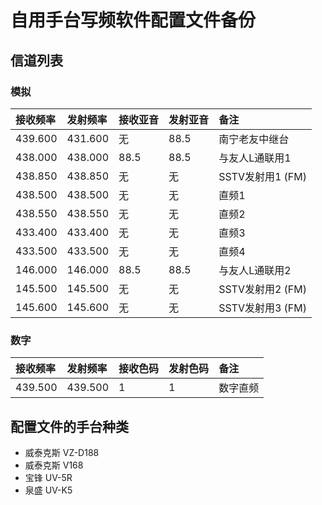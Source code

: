 # 自用手台写频软件配置文件备份

## 信道列表

### 模拟

| 接收频率 | 发射频率 | 接收亚音 | 发射亚音 | 备注 |
| :------ | :---- | :------ | :------ | :------ |
| 439.600 | 431.600 | 无 | 88.5 | 南宁老友中继台 |
| 438.000 | 438.000 | 88.5 | 88.5 | 与友人L通联用1 |
| 438.850 | 438.850 | 无 | 无 | SSTV发射用1 (FM) |
| 438.500 | 438.500 | 无 | 无 | 直频1 |
| 438.550 | 438.550 | 无 | 无 | 直频2 |
| 433.400 | 433.400 | 无 | 无 | 直频3 |
| 433.500 | 433.500 | 无 | 无 | 直频4 |
| 146.000 | 146.000 | 88.5 | 88.5 | 与友人L通联用2 |
| 145.500 | 145.500 | 无 | 无 | SSTV发射用2 (FM) |
| 145.600 | 145.600 | 无 | 无 | SSTV发射用3 (FM) |

### 数字

| 接收频率 | 发射频率 | 接收色码 | 发射色码 | 备注 |
| :------ | :---- | :------ | :------ | :------ |
| 439.500 | 439.500 | 1 | 1 | 数字直频 |

## 配置文件的手台种类

- 威泰克斯 VZ-D188
- 威泰克斯 V168
- 宝锋 UV-5R
- 泉盛 UV-K5

